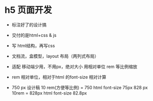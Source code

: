 # h5 页面开发


- 标注好了的设计搞
- 交付的是html+css & js
- 写 html结构，再写css
- 文档流，盒模型，layout 布局（两列式布局）
- 适配
 移动端少用，不用px，绝对大小
 用相对单位 rem 等比例缩放

 - rem 
    相对单位，相对于html 的font-size 相对计算


- 750 px 设计稿 
  10 rem(方便等比例) = 750 html font-size 75px
  828 px 10rem = 828px html font-size 82.8px
  

 